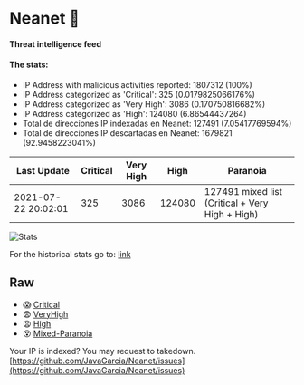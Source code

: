 # Neanet :hocho:
#### Threat intelligence feed
#### The stats:

- IP Address with malicious activities reported: 1807312 (100%)
- IP Address categorized as 'Critical':  325 (0.0179825066176%)
- IP Address categorized as 'Very High':  3086 (0.170750816682%)
- IP Address categorized as 'High':  124080 (6.86544437264)
- Total de direcciones IP indexadas en Neanet:  127491 (7.05417769594%)
- Total de direcciones IP descartadas en Neanet:  1679821 (92.9458223041%)

| Last Update | Critical | Very High | High | Paranoia |
| --- | --- | --- | --- | --- |
| 2021-07-22 20:02:01 | 325 | 3086 | 124080 | 127491 mixed list (Critical + Very High + High)|

![Stats](https://docs.google.com/spreadsheets/d/e/2PACX-1vSnaNMIXVabIpDJjufMlzH7poXnshF3mgd8Is1g9ytUEzVsP5my4Trn8f-xkoLLQ38xpL3HtmUexLo6/pubchart?oid=501124687&format=image)

For the historical stats go to: [link](/stats.csv)
## Raw
- :scream: [Critical](https://raw.githubusercontent.com/JavaGarcia/Neanet/master/blacklists/neanet_critical.txt)
- :fearful: [VeryHigh](https://raw.githubusercontent.com/JavaGarcia/Neanet/master/blacklists/neanet_veryHigh.txtt)
- :frowning: [High](https://raw.githubusercontent.com/JavaGarcia/Neanet/master/blacklists/neanet_high.txt)
- :dizzy_face: [Mixed-Paranoia](https://raw.githubusercontent.com/JavaGarcia/Neanet/master/blacklists/neanet_all.txt)


Your IP is indexed? You may request to takedown. [https://github.com/JavaGarcia/Neanet/issues](https://github.com/JavaGarcia/Neanet/issues)












































































































































































































































































































































































































































































































































































































































































































































































































































































































































































































































































































































































































































































































































































































































































































































































































































































































































































































































































































































































































































































































































































































































































































































































































































































































































































































































































































































































































































































































































































































































































































































































































































































































































































































































































































































































































































































































































































































































































































































































































































































































































































































































































































































































































































































































































































































































































































































































































































































































































































































































































































































































































































































































































































































































































































































































































































































































































































































































































































































































































































































































































































































































































































































































































































































































































































































































































































































































































































































































































































































































































































































































































































































































































































































































































































































































































































































































































































































































































































































